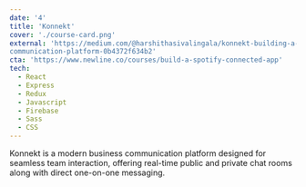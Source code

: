 ```yaml
---
date: '4'
title: 'Konnekt'
cover: './course-card.png'
external: 'https://medium.com/@harshithasivalingala/konnekt-building-a-seamless-business-
communication-platform-0b4372f634b2'
cta: 'https://www.newline.co/courses/build-a-spotify-connected-app'
tech:
  - React
  - Express
  - Redux
  - Javascript
  - Firebase
  - Sass
  - CSS
---
```


Konnekt is a modern business communication platform designed for seamless team
interaction, offering real-time public and private chat rooms along with direct one-on-one
messaging.
